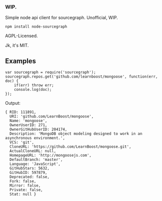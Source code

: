 ### WIP.

Simple node api client for sourcegraph.  Unofficial, WIP.

```
npm install node-sourcegraph
```

AGPL-Licensed.  

Jk, it's MIT.

## Examples

```
var sourcegraph = require('sourcegraph');
sourcegraph.repos.get('github.com/learnboost/mongoose', function(err, doc) {
	if(err) throw err;
	console.log(doc);
});
```

Output:

```
{ RID: 111891,
  URI: 'github.com/LearnBoost/mongoose',
  Name: 'mongoose',
  OwnerUserID: 271,
  OwnerGitHubUserID: 204174,
  Description: 'MongoDB object modeling designed to work in an asynchronous environment.',
  VCS: 'git',
  CloneURL: 'https://github.com/LearnBoost/mongoose.git',
  ActualCloneURL: null,
  HomepageURL: 'http://mongoosejs.com',
  DefaultBranch: 'master',
  Language: 'JavaScript',
  GitHubStars: 5632,
  GitHubID: 597879,
  Deprecated: false,
  Fork: false,
  Mirror: false,
  Private: false,
  Stat: null }
```